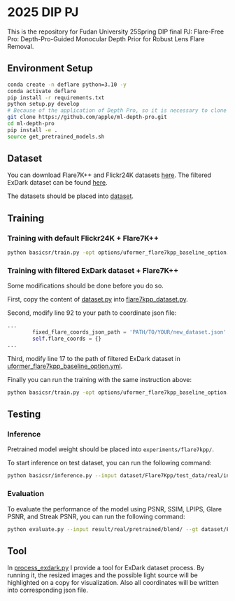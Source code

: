 # 2025 DIP PJ

This is the repository for Fudan University 25Spring DIP final PJ: Flare-Free Pro: Depth-Pro-Guided Monocular Depth
 Prior for Robust Lens Flare Removal.

## Environment Setup

```bash
conda create -n deflare python=3.10 -y
conda activate deflare
pip install -r requirements.txt
python setup.py develop
# Because of the application of Depth Pro, so it is necessary to clone its repository and install the dependencies into current environment. 
git clone https://github.com/apple/ml-depth-pro.git
cd ml-depth-pro
pip install -e .
source get_pretrained_models.sh
```

## Dataset

You can download Flare7K++ and Flickr24K datasets [here](https://drive.google.com/file/d/1rQ2ZG3HHoBOogYw_qnH3SgLlNlsQtPST/view). The filtered ExDark
dataset can be found [here]().

The datasets should be placed into [dataset](./deflare/dataset/).

## Training

### Training with default Flickr24K + Flare7K++

```bash
python basicsr/train.py -opt options/uformer_flare7kpp_baseline_option.yml
```

### Training with filtered ExDark dataset + Flare7K++

Some modifications should be done before you do so. 

First, copy the content of [dataset.py](./deflare/dataset.py) into [flare7kpp_dataset.py](./deflare/basicsr/data/flare7kpp_dataset.py).

Second, modify line 92 to your path to coordinate json file: 

```python
...
        fixed_flare_coords_json_path = 'PATH/TO/YOUR/new_dataset.json'
        self.flare_coords = {}
...
```

Third, modify line 17 to the path of filtered ExDark dataset in [uformer_flare7kpp_baseline_option.yml](./deflare/options/uformer_flare7kpp_baseline_option.yml).

Finally you can run the training with the same instruction above:

```bash
python basicsr/train.py -opt options/uformer_flare7kpp_baseline_option.yml
```

## Testing

### Inference

Pretrained model weight should be placed into `experiments/flare7kpp/`.

To start inference on test dataset, you can run the following command:

```bash
python basicsr/inference.py --input dataset/Flare7Kpp/test_data/real/input/ --output result/real/pretrained/ --model_path experiments/flare7kpp/pretrained.pth --flare7kpp
```

### Evaluation

To evaluate the performance of the model using PSNR, SSIM, LPIPS, Glare PSNR, and Streak PSNR, you can run the following command:

```bash
python evaluate.py --input result/real/pretrained/blend/ --gt dataset/Flare7Kpp/test_data/real/gt/ --mask dataset/Flare7Kpp/test_data/real/mask/
```

## Tool

In [process_exdark.py](./process_exdark.py) I provide a tool for ExDark dataset process. By running it, the resized images and the possible light source will be highlighted on a copy for visualization. Also all coordinates will be written into corresponding json file.
